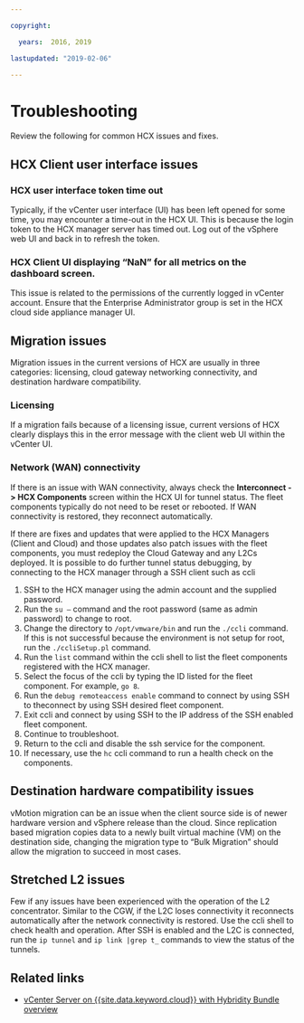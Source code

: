 ```yaml
---

copyright:

  years:  2016, 2019

lastupdated: "2019-02-06"

---
```


# Troubleshooting

Review the following for common HCX issues and fixes.

## HCX Client user interface issues

### HCX user interface token time out

Typically, if the vCenter user interface (UI) has been left opened for some time, you may encounter a time-out in the HCX UI. This is because the login token to the HCX manager server has timed out. Log out of the vSphere web UI and back in to refresh the token.

### HCX Client UI displaying “NaN” for all metrics on the dashboard screen.

This issue is related to the permissions of the currently logged in vCenter account. Ensure that the Enterprise Administrator group is set in the HCX cloud side appliance manager UI.

## Migration issues

Migration issues in the current versions of HCX are usually in three categories: licensing, cloud gateway networking connectivity, and destination hardware compatibility.

### Licensing

If a migration fails because of a licensing issue, current versions of HCX clearly displays this in the error message with the client web UI within the vCenter UI.

### Network (WAN) connectivity

If there is an issue with WAN connectivity, always check the **Interconnect -> HCX Components** screen
within the HCX UI for tunnel status. The fleet components typically do not need to be reset or rebooted. If WAN connectivity is restored, they reconnect automatically.

If there are fixes and updates that were applied to the HCX Managers (Client and Cloud) and those updates also patch issues with the fleet components, you must redeploy the Cloud Gateway and any L2Cs deployed. It is possible to do further tunnel status debugging, by connecting to the HCX manager through a SSH client such as ccli  

1. SSH to the HCX manager using the admin account and the supplied password.
2. Run the `su –` command and the root password (same as admin password) to change to root.
3. Change the directory to `/opt/vmware/bin` and run the `./ccli` command. If this is not successful because the environment is not setup for root, run the `./ccliSetup.pl` command.
4. Run the `list` command within the ccli shell to list the fleet components registered with the HCX manager.
5. Select the focus of the ccli by typing the ID listed for the fleet component. For example, `go 8`.
6. Run the `debug remoteaccess enable` command to connect by using SSH to theconnect by using SSH desired fleet component.
7. Exit ccli and connect by using SSH to the IP address of the SSH enabled fleet component.
9. Continue to troubleshoot.
10. Return to the ccli and disable the ssh service for the component.
11. If necessary, use the `hc` ccli command to run a health check on the components.

## Destination hardware compatibility issues

vMotion migration can be an issue when the client source side is of newer hardware version and vSphere release than the cloud. Since replication based migration copies data to a newly built virtual machine (VM) on the destination side, changing the migration type to “Bulk Migration” should allow the migration to succeed in most cases.

## Stretched L2 issues

Few if any issues have been experienced with the operation of the L2 concentrator. Similar to the CGW, if the L2C loses connectivity it reconnects automatically after the network connectivity is restored. Use the ccli shell to check health and operation. After SSH is enabled and the L2C is connected, run the `ip tunnel` and `ip link |grep t_` commands to view the status of the tunnels.

## Related links

* [vCenter Server on {{site.data.keyword.cloud}} with Hybridity Bundle
overview](/docs/services/vmwaresolutions/archiref/vcs/vcs-hybridity-intro.html)   
